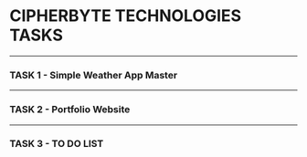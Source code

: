 # CIPHERBYTE TECHNOLOGIES TASKS
<hr>
<h3>TASK 1 - Simple Weather App Master</h3>
<hr>
<h3>TASK 2 - Portfolio Website</h3>
<hr>
<h3>TASK 3 - TO DO LIST</h3>
